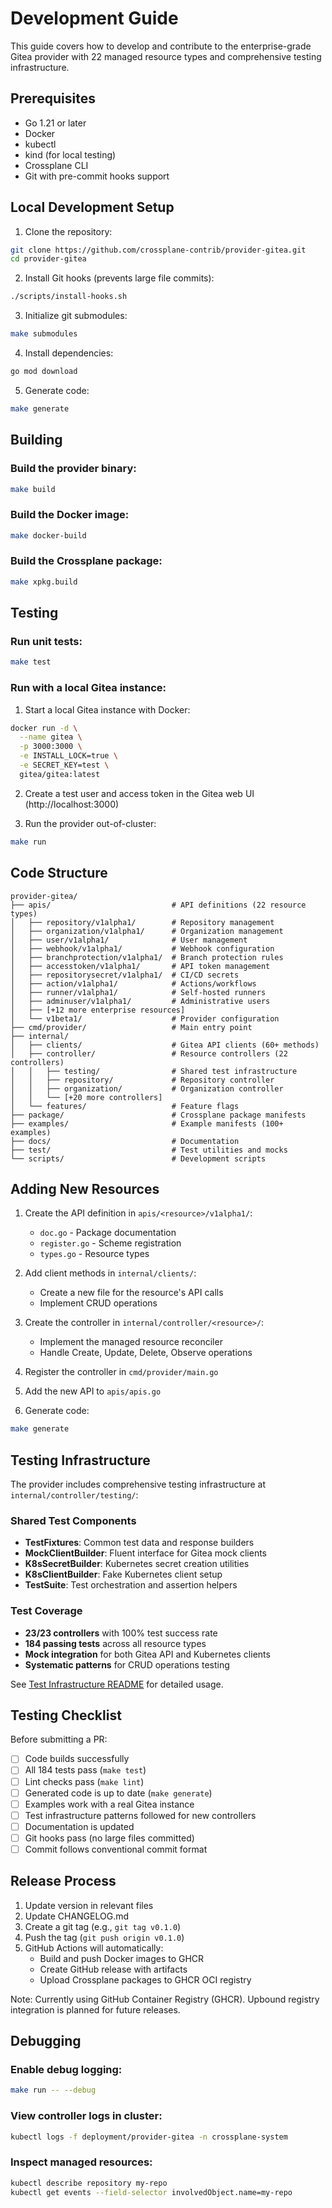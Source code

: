 # Development Guide

This guide covers how to develop and contribute to the enterprise-grade Gitea provider with 22 managed resource types and comprehensive testing infrastructure.

## Prerequisites

- Go 1.21 or later
- Docker
- kubectl
- kind (for local testing)
- Crossplane CLI
- Git with pre-commit hooks support

## Local Development Setup

1. Clone the repository:
```bash
git clone https://github.com/crossplane-contrib/provider-gitea.git
cd provider-gitea
```

2. Install Git hooks (prevents large file commits):
```bash
./scripts/install-hooks.sh
```

3. Initialize git submodules:
```bash
make submodules
```

4. Install dependencies:
```bash
go mod download
```

5. Generate code:
```bash
make generate
```

## Building

### Build the provider binary:
```bash
make build
```

### Build the Docker image:
```bash
make docker-build
```

### Build the Crossplane package:
```bash
make xpkg.build
```

## Testing

### Run unit tests:
```bash
make test
```

### Run with a local Gitea instance:

1. Start a local Gitea instance with Docker:
```bash
docker run -d \
  --name gitea \
  -p 3000:3000 \
  -e INSTALL_LOCK=true \
  -e SECRET_KEY=test \
  gitea/gitea:latest
```

2. Create a test user and access token in the Gitea web UI (http://localhost:3000)

3. Run the provider out-of-cluster:
```bash
make run
```

## Code Structure

```
provider-gitea/
├── apis/                           # API definitions (22 resource types)
│   ├── repository/v1alpha1/        # Repository management
│   ├── organization/v1alpha1/      # Organization management  
│   ├── user/v1alpha1/              # User management
│   ├── webhook/v1alpha1/           # Webhook configuration
│   ├── branchprotection/v1alpha1/  # Branch protection rules
│   ├── accesstoken/v1alpha1/       # API token management
│   ├── repositorysecret/v1alpha1/  # CI/CD secrets
│   ├── action/v1alpha1/            # Actions/workflows
│   ├── runner/v1alpha1/            # Self-hosted runners
│   ├── adminuser/v1alpha1/         # Administrative users
│   ├── [+12 more enterprise resources]
│   └── v1beta1/                    # Provider configuration
├── cmd/provider/                   # Main entry point
├── internal/
│   ├── clients/                    # Gitea API clients (60+ methods)
│   ├── controller/                 # Resource controllers (22 controllers)
│   │   ├── testing/                # Shared test infrastructure
│   │   ├── repository/             # Repository controller
│   │   ├── organization/           # Organization controller
│   │   └── [+20 more controllers]
│   └── features/                   # Feature flags
├── package/                        # Crossplane package manifests
├── examples/                       # Example manifests (100+ examples)
├── docs/                           # Documentation
├── test/                           # Test utilities and mocks
└── scripts/                        # Development scripts
```

## Adding New Resources

1. Create the API definition in `apis/<resource>/v1alpha1/`:
   - `doc.go` - Package documentation
   - `register.go` - Scheme registration
   - `types.go` - Resource types

2. Add client methods in `internal/clients/`:
   - Create a new file for the resource's API calls
   - Implement CRUD operations

3. Create the controller in `internal/controller/<resource>/`:
   - Implement the managed resource reconciler
   - Handle Create, Update, Delete, Observe operations

4. Register the controller in `cmd/provider/main.go`

5. Add the new API to `apis/apis.go`

6. Generate code:
```bash
make generate
```

## Testing Infrastructure

The provider includes comprehensive testing infrastructure at `internal/controller/testing/`:

### Shared Test Components
- **TestFixtures**: Common test data and response builders
- **MockClientBuilder**: Fluent interface for Gitea mock clients
- **K8sSecretBuilder**: Kubernetes secret creation utilities  
- **K8sClientBuilder**: Fake Kubernetes client setup
- **TestSuite**: Test orchestration and assertion helpers

### Test Coverage
- **23/23 controllers** with 100% test success rate
- **184 passing tests** across all resource types
- **Mock integration** for both Gitea API and Kubernetes clients
- **Systematic patterns** for CRUD operations testing

See [Test Infrastructure README](../internal/controller/testing/README.md) for detailed usage.

## Testing Checklist

Before submitting a PR:

- [ ] Code builds successfully
- [ ] All 184 tests pass (`make test`)
- [ ] Lint checks pass (`make lint`)
- [ ] Generated code is up to date (`make generate`)
- [ ] Examples work with a real Gitea instance
- [ ] Test infrastructure patterns followed for new controllers
- [ ] Documentation is updated
- [ ] Git hooks pass (no large files committed)
- [ ] Commit follows conventional commit format

## Release Process

1. Update version in relevant files
2. Update CHANGELOG.md
3. Create a git tag (e.g., `git tag v0.1.0`)
4. Push the tag (`git push origin v0.1.0`)
5. GitHub Actions will automatically:
   - Build and push Docker images to GHCR
   - Create GitHub release with artifacts
   - Upload Crossplane packages to GHCR OCI registry

Note: Currently using GitHub Container Registry (GHCR). Upbound registry integration is planned for future releases.

## Debugging

### Enable debug logging:
```bash
make run -- --debug
```

### View controller logs in cluster:
```bash
kubectl logs -f deployment/provider-gitea -n crossplane-system
```

### Inspect managed resources:
```bash
kubectl describe repository my-repo
kubectl get events --field-selector involvedObject.name=my-repo
```
